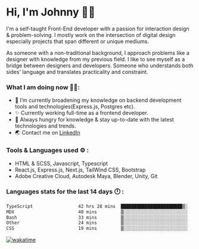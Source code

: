 # Hi, I'm Johnny 👋🧑‍

I'm a self-taught Front-End developer with a passion for interaction design & problem-solving. I mostly work on the intersection of digital design especially projects that span different or unique mediums.

As someone with a non-traditional background, I approach problems like a designer with knowledge from my previous field. I like to see myself as a bridge between designers and developers. Someone who understands both sides' language and translates practicality and constraint.

### What I am doing now 🧑‍💻:

- 🔭 I’m currently broadening my knowledge on backend development tools and technologies(Express.js, Postgres etc).
- ✨ Currently working full-time as a frontend developer.
- 📖 Always hungry for knowledge & stay up-to-date with the latest technologies and trends.
- 🌏 Contact me on [LinkedIn](https://www.linkedin.com/in/johchai/)

### Tools & Languages used ⚙️ :

- HTML & SCSS, Javascript, Typescript
- React.js, Express.js, Next.js, TailWind CSS, Bootstrap
- Adobe Creative Cloud, Autodesk Maya, Blender, Unity, Git

### Languages stats for the last 14 days 🕛 :

<!--START_SECTION:waka-->

```txt
TypeScript                 42 hrs 28 mins  ███████████████████████▒░   93.96 %
MDX                        40 mins         ▒░░░░░░░░░░░░░░░░░░░░░░░░   01.49 %
Bash                       33 mins         ▒░░░░░░░░░░░░░░░░░░░░░░░░   01.24 %
Other                      24 mins         ▒░░░░░░░░░░░░░░░░░░░░░░░░   00.90 %
CSS                        19 mins         ▒░░░░░░░░░░░░░░░░░░░░░░░░   00.71 %
```

<!--END_SECTION:waka-->

[![wakatime](https://wakatime.com/badge/user/0cd14e89-b357-451d-b5c1-4a79286fb5a6.svg)](https://wakatime.com/@0cd14e89-b357-451d-b5c1-4a79286fb5a6)
